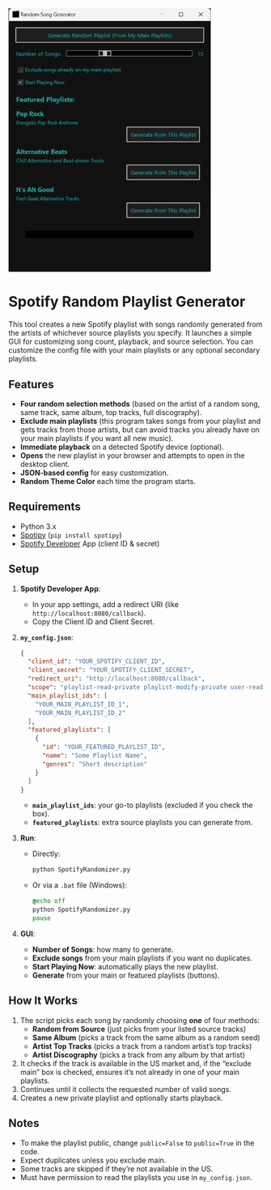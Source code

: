 <img src="programexample.png" alt="Program Example" width="400" />

# Spotify Random Playlist Generator

This tool creates a new Spotify playlist with songs randomly generated from the artists of whichever source playlists you specify. It launches a simple GUI for customizing song count, playback, and source selection. You can customize the config file with your main playlists or any optional secondary playlists.

## Features
- **Four random selection methods** (based on the artist of a random song, same track, same album, top tracks, full discography).
- **Exclude main playlists** (this program takes songs from your playlist and gets tracks from those artists, but can avoid tracks you already have on your main playlists if you want all new music).
- **Immediate playback** on a detected Spotify device (optional).
- **Opens** the new playlist in your browser and attempts to open in the desktop client.
- **JSON‐based config** for easy customization.
- **Random Theme Color** each time the program starts.

## Requirements
- Python 3.x
- [Spotipy](https://spotipy.readthedocs.io/) (`pip install spotipy`)
- [Spotify Developer](https://developer.spotify.com/dashboard/) App (client ID & secret)

## Setup
1. **Spotify Developer App**:
   - In your app settings, add a redirect URI (like `http://localhost:8080/callback`).
   - Copy the Client ID and Client Secret.

2. **`my_config.json`**:
   ```json
   {
     "client_id": "YOUR_SPOTIFY_CLIENT_ID",
     "client_secret": "YOUR_SPOTIFY_CLIENT_SECRET",
     "redirect_uri": "http://localhost:8080/callback",
     "scope": "playlist-read-private playlist-modify-private user-read-private user-library-read user-modify-playback-state user-read-playback-state",
     "main_playlist_ids": [
       "YOUR_MAIN_PLAYLIST_ID_1",
       "YOUR_MAIN_PLAYLIST_ID_2"
     ],
     "featured_playlists": [
       {
         "id": "YOUR_FEATURED_PLAYLIST_ID",
         "name": "Some Playlist Name",
         "genres": "Short description"
       }
     ]
   }
   ```
   - **`main_playlist_ids`**: your go-to playlists (excluded if you check the box).
   - **`featured_playlists`**: extra source playlists you can generate from.

3. **Run**:
   - Directly:
     ```bash
     python SpotifyRandomizer.py
     ```
   - Or via a `.bat` file (Windows):
     ```bat
     @echo off
     python SpotifyRandomizer.py
     pause
     ```

4. **GUI**:
   - **Number of Songs**: how many to generate.
   - **Exclude songs** from your main playlists if you want no duplicates.
   - **Start Playing Now**: automatically plays the new playlist.
   - **Generate** from your main or featured playlists (buttons).

## How It Works
1. The script picks each song by randomly choosing **one** of four methods:
   - **Random from Source** (just picks from your listed source tracks)
   - **Same Album** (picks a track from the same album as a random seed)
   - **Artist Top Tracks** (picks a track from a random artist’s top tracks)
   - **Artist Discography** (picks a track from any album by that artist)
2. It checks if the track is available in the US market and, if the “exclude main” box is checked, ensures it’s not already in one of your main playlists.
3. Continues until it collects the requested number of valid songs.
4. Creates a new private playlist and optionally starts playback.

## Notes
- To make the playlist public, change `public=False` to `public=True` in the code.
- Expect duplicates unless you exclude main.
- Some tracks are skipped if they’re not available in the US.
- Must have permission to read the playlists you use in `my_config.json`.
